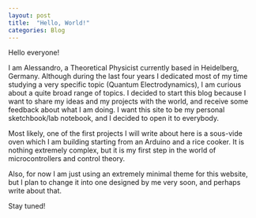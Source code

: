 ```yaml
---
layout: post
title:  "Hello, World!"
categories: Blog
---
```


Hello everyone!

I am Alessandro, a Theoretical Physicist currently based in Heidelberg, Germany.
Although during the last four years I dedicated most of my time studying a very
specific topic (Quantum Electrodynamics),
I am curious about a quite broad range of topics. I decided to start this blog
because I want to share my ideas and my projects with the world, and
receive some feedback about what I am doing.
I want this site to be my personal sketchbook/lab notebook, and I decided
to open it to everybody.

Most likely, one of the first projects I will write about here is a sous-vide oven
which I am building starting from an Arduino and a rice cooker.
It is nothing extremely complex, but it is my first step in the
world of microcontrollers and control theory.

Also, for now I am just using an extremely minimal theme for this website,
but I plan to change it into one designed by me very soon, and perhaps
write about that.

Stay tuned!